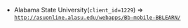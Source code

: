  - Alabama State University(`client_id=1229`) => [`http://asuonline.alasu.edu/webapps/Bb-mobile-BBLEARN/`](http://asuonline.alasu.edu/webapps/Bb-mobile-BBLEARN/)
